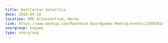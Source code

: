 ```yaml
---
title: Battlestar Galactica
date: 2018-05-18
location: DRK Altenzentrum, Worms
link: https://www.meetup.com/Mannheim-Boardgames-Meetup/events/250038284/
usergroup: bogama
type: usergroup
---
```

